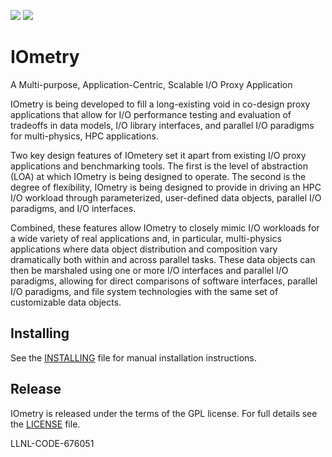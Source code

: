 [![](https://readthedocs.org/projects/macsio/badge/?version=latest)](https://macsio.readthedocs.io/en/latest/) [![](https://travis-ci.com/LLNL/MACSio.svg?branch=master)](https://travis-ci.com/LLNL/MACSio)

# IOmetry
A Multi-purpose, Application-Centric, Scalable I/O Proxy Application

IOmetry is being developed to fill a long-existing void in co-design
proxy applications that allow for I/O performance testing and evaluation
of tradeoffs in data models, I/O library interfaces, and parallel I/O
paradigms for multi-physics, HPC applications.
 
Two key design features of IOmetery set it apart from existing I/O proxy
applications and benchmarking tools. The first is the level of abstraction
(LOA) at which IOmetry is being designed to operate. The second is the
degree of flexibility, IOmetry is being designed to provide in driving an
HPC I/O workload through parameterized, user-defined data objects, parallel I/O paradigms, and I/O interfaces.
 
Combined, these features allow IOmetry to closely mimic I/O workloads for
a wide variety of real applications and, in particular, multi-physics
applications where data object distribution and composition vary
dramatically both within and across parallel tasks. These data objects
can then be marshaled using one or more I/O interfaces and parallel I/O
paradigms, allowing for direct comparisons of software interfaces,
parallel I/O paradigms, and file system technologies with the same set
of customizable data objects.


## Installing


See the [INSTALLING](/INSTALLING.md) file for manual installation instructions.


## Release

IOmetry is released under the terms of the GPL license. For full details
see the [LICENSE](/LICENSE) file.

LLNL-CODE-676051
